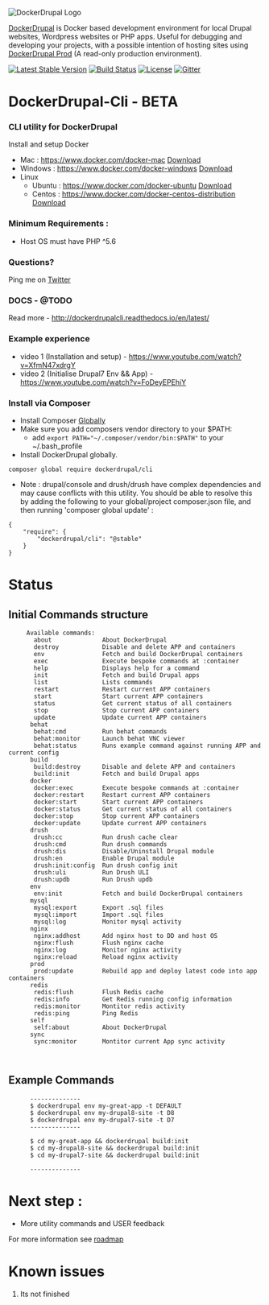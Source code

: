 ![DockerDrupal Logo](https://raw.githubusercontent.com/4alldigital/DockerDrupal/master/docs/images/dd-logo.png)

[DockerDrupal](https://www.4alldigital.io/docker-drupal) is Docker based development environment for local Drupal websites, Wordpress websites or PHP apps. Useful for debugging and developing your projects, with a possible intention of hosting sites using [DockerDrupal Prod](https://github.com/4alldigital/drupalprod-docker) (A read-only production environment).

[![Latest Stable Version](https://poser.pugx.org/dockerdrupal/cli/v/stable)](https://packagist.org/packages/dockerdrupal/cli)
[![Build Status](https://travis-ci.org/4AllDigital/DockerDrupalCli.svg?branch=master)](https://travis-ci.org/4AllDigital/DockerDrupalCli)
[![License](https://poser.pugx.org/dockerdrupal/cli/license)](https://github.com/4AllDigital/DockerDrupalCli/blob/master/LICENSE.txt)
[![Gitter](https://badges.gitter.im/Join%20Chat.svg)](https://gitter.im/DockerDrupalCli/Lobby?utm_source=badge&utm_medium=badge&utm_campaign=pr-badge)


# DockerDrupal-Cli - BETA
### CLI utility for DockerDrupal

Install and setup Docker
  
- Mac : https://www.docker.com/docker-mac
[Download](https://store.docker.com/editions/community/docker-ce-desktop-mac)
- Windows : https://www.docker.com/docker-windows
[Download](https://store.docker.com/editions/community/docker-ce-desktop-windows)
- Linux
  - Ubuntu : https://www.docker.com/docker-ubuntu
  [Download](https://store.docker.com/editions/community/docker-ce-server-ubuntu)
  - Centos : https://www.docker.com/docker-centos-distribution
  [Download](https://store.docker.com/editions/community/docker-ce-server-centos)
   
### Minimum Requirements : 
- Host OS must have PHP ^5.6

### Questions?
  Ping me on [Twitter](http://twitter.com/@4alldigital)
  
### DOCS - @TODO
  Read more - http://dockerdrupalcli.readthedocs.io/en/latest/
  
### Example experience
   - video 1 (Installation and setup) - https://www.youtube.com/watch?v=XfmN47xdrgY
   - video 2 (Initialise Drupal7 Env && App) - https://www.youtube.com/watch?v=FoDeyEPEhiY
   
### Install via Composer
  - Install Composer [Globally](https://getcomposer.org/doc/00-intro.md#globally) 
  - Make sure you add composers vendor directory to your $PATH:
    - add `export PATH="~/.composer/vendor/bin:$PATH"` to your ~/.bash_profile
  - Install DockerDrupal globally.

```
composer global require dockerdrupal/cli
```

- Note : drupal/console and drush/drush have complex dependencies and may cause conflicts with this utility. You should be able to resolve this by adding the following to your global/project composer.json file, and then running 'composer global update' :

```
{
    "require": {
        "dockerdrupal/cli": "@stable"
    }
}
```


# Status
## Initial Commands structure
```
     Available commands:
       about              About DockerDrupal
       destroy            Disable and delete APP and containers
       env                Fetch and build DockerDrupal containers
       exec               Execute bespoke commands at :container
       help               Displays help for a command
       init               Fetch and build Drupal apps
       list               Lists commands
       restart            Restart current APP containers
       start              Start current APP containers
       status             Get current status of all containers
       stop               Stop current APP containers
       update             Update current APP containers
      behat
       behat:cmd          Run behat commands
       behat:monitor      Launch behat VNC viewer
       behat:status       Runs example command against running APP and current config
      build
       build:destroy      Disable and delete APP and containers
       build:init         Fetch and build Drupal apps
      docker
       docker:exec        Execute bespoke commands at :container
       docker:restart     Restart current APP containers
       docker:start       Start current APP containers
       docker:status      Get current status of all containers
       docker:stop        Stop current APP containers
       docker:update      Update current APP containers
      drush
       drush:cc           Run drush cache clear 
       drush:cmd          Run drush commands 
       drush:dis          Disable/Uninstall Drupal module
       drush:en           Enable Drupal module
       drush:init:config  Run drush config init
       drush:uli          Run Drush ULI
       drush:updb         Run Drush updb
      env
       env:init           Fetch and build DockerDrupal containers
      mysql
       mysql:export       Export .sql files
       mysql:import       Import .sql files
       mysql:log          Monitor mysql activity
      nginx
       nginx:addhost      Add nginx host to DD and host OS
       nginx:flush        Flush nginx cache
       nginx:log          Monitor nginx activity
       nginx:reload       Reload nginx activity
      prod
       prod:update        Rebuild app and deploy latest code into app containers
      redis
       redis:flush        Flush Redis cache
       redis:info         Get Redis running config information
       redis:monitor      Montitor redis activity
       redis:ping         Ping Redis
      self
       self:about         About DockerDrupal
      sync
       sync:monitor       Montitor current App sync activity

       
```

## Example Commands
```
      --------------
      $ dockerdrupal env my-great-app -t DEFAULT
      $ dockerdrupal env my-drupal8-site -t D8
      $ dockerdrupal env my-drupal7-site -t D7
      --------------

      $ cd my-great-app && dockerdrupal build:init
      $ cd my-drupal8-site && dockerdrupal build:init
      $ cd my-drupal7-site && dockerdrupal build:init

      --------------

```

# Next step :

 - More utility commands and USER feedback

For more information see [roadmap](https://github.com/4AllDigital/DockerDrupalCli/blob/master/roadmap.md)

# Known issues

1. Its not finished
